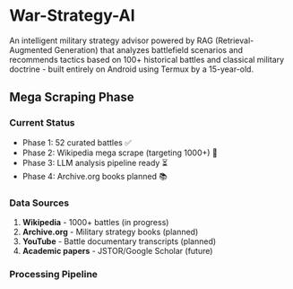 # War-Strategy-AI
An intelligent military strategy advisor powered by RAG (Retrieval-Augmented Generation) that analyzes battlefield scenarios and recommends tactics based on 100+ historical battles and classical military doctrine - built entirely on Android using Termux by a 15-year-old.

## Mega Scraping Phase

### Current Status
- Phase 1: 52 curated battles ✅
- Phase 2: Wikipedia mega scrape (targeting 1000+) 🔄
- Phase 3: LLM analysis pipeline ready ⏳
- Phase 4: Archive.org books planned 📚

### Data Sources
1. **Wikipedia** - 1000+ battles (in progress)
2. **Archive.org** - Military strategy books (planned)
3. **YouTube** - Battle documentary transcripts (planned)
4. **Academic papers** - JSTOR/Google Scholar (future)

### Processing Pipeline



